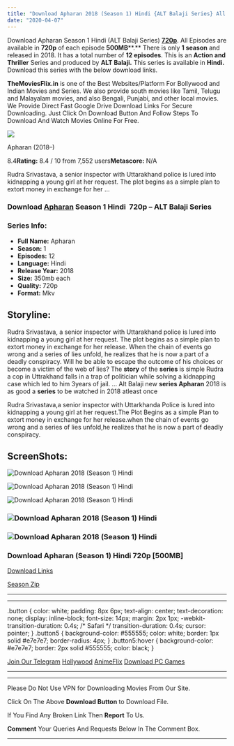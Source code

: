 ```yaml
---
title: "Download Apharan 2018 (Season 1) Hindi {ALT Balaji Series} All Episodes WeB-DL || 720p [350MB]"
date: "2020-04-07"
---
```


Download Apharan Season 1 Hindi (ALT Balaji Series) [**720p**](https://1moviesflix.com/720p-movies/). All Episodes are available in **720p** of each episode **500MB****.** There is only **1 season** and released in 2018. It has a total number of **12 episodes**. This is an **Action and Thriller** Series and produced by **ALT Balaji.** This series is available in **Hindi.** Download this series with the below download links.

**TheMoviesFlix.in** is one of the Best Websites/Platform For Bollywood and Indian Movies and Series. We also provide south movies like Tamil, Telugu and Malayalam movies, and also Bengali, Punjabi, and other local movies. We Provide Direct Fast Google Drive Download Links For Secure Downloading. Just Click On Download Button And Follow Steps To Download And Watch Movies Online For Free.

[![](https://m.media-amazon.com/images/M/MV5BODQzYjNjNTItZmU2NC00OGE1LTgwNWItZDcxMGE4MmRlMmM3XkEyXkFqcGdeQXVyODI2MzM0MTM@._V1_SX300.jpg)](https://www.imdb.com/title/tt8392006/ "Apharan")

Apharan (2018–)

8.4**Rating:** 8.4 / 10 from 7,552 users**Metascore:** N/A

Rudra Srivastava, a senior inspector with Uttarakhand police is lured into kidnapping a young girl at her request. The plot begins as a simple plan to extort money in exchange for her ...

### Download [Apharan](https://www.imdb.com/title/tt8392006/) Season 1 Hindi  720p – ALT Balaji Series 

### Series Info:

- **Full Name:** Apharan
- **Season:** 1
- **Episodes:** 12
- **Language:** Hindi
- **Release Year:** 2018
- **Size:** 350mb each
- **Quality:** 720p
- **Format:** Mkv

## Storyline:

Rudra Srivastava, a senior inspector with Uttarakhand police is lured into kidnapping a young girl at her request. The plot begins as a simple plan to extort money in exchange for her release. When the chain of events go wrong and a series of lies unfold, he realizes that he is now a part of a deadly conspiracy. Will he be able to escape the outcome of his choices or become a victim of the web of lies? The **story** of the **series** is simple Rudra a cop in Uttrakhand falls in a trap of politician while solving a kidnapping case which led to him 3years of jail. … Alt Balaji new **series Apharan** 2018 is as good a **series** to be watched in 2018 atleast once

Rudra Srivastava,a senior inspector with Uttarkhanda Police is lured into kidnapping a young girl at her request.The Plot Begins as a simple Plan to extort money in exchange for her release.when the chain of events go wrong and a series of lies unfold,he realizes that he is now a part of deadly conspiracy.

## ScreenShots:

![Download Apharan 2018 (Season 1) Hindi ](https://extraimage.net/images/2018/12/14/3849d67961f4692659f6cc1b382edd9f.png)

![Download Apharan 2018 (Season 1) Hindi ](https://extraimage.net/images/2018/12/14/20b7d612b24baca16db5a1fd0f797a79.png)

![Download Apharan 2018 (Season 1) Hindi ](https://extraimage.net/images/2018/12/14/5e0c390e222536754970ec1783ba3c47.png)

### ![Download Apharan 2018 (Season 1) Hindi ](https://extraimage.net/images/2018/12/14/dbb4ef3fd43e667210dc57205bd51c66.png)

### ![Download Apharan 2018 (Season 1) Hindi ](https://extraimage.net/images/2018/12/14/098ff84a66340f081425babcee795612.png)

### Download Apharan (Season 1) Hindi 720p \[500MB\]

[Download Links](https://1moviesflix.com?a270777880=bDNYRFh5bDMzRnE0MjAxQlV5SVRSQURrV2hQNHorckhqc0hyOGJpeUJuc3NzSXQ3L2w4TEx0NTJENVVPb3FMOExwM2swWHJVQmhrb2pYM3FXcTVZaVVmL3AvaXd3UUlLT1lLV0NtYWNTc1VGaXBFNmN6UFhXUXFxOUdJNUpJbkU=)

[Season Zip](https://1moviesflix.com?a270777880=bDNYRFh5bDMzRnE0MjAxQlV5SVRSQURrV2hQNHorckhqc0hyOGJpeUJuc3NzSXQ3L2w4TEx0NTJENVVPb3FMOExwM2swWHJVQmhrb2pYM3FXcTVZaVVmL3AvaXd3UUlLT1lLV0NtYWNTc1U4SkhNZEFDMnlvYjJrOVBWdU41Tkc=)

* * *

* * *

.button { color: white; padding: 8px 6px; text-align: center; text-decoration: none; display: inline-block; font-size: 14px; margin: 2px 1px; -webkit-transition-duration: 0.4s; /\* Safari \*/ transition-duration: 0.4s; cursor: pointer; } .button5 { background-color: #555555; color: white; border: 1px solid #e7e7e7; border-radius: 4px; } .button5:hover { background-color: #e7e7e7; border: 2px solid #555555; color: black; }

[Join Our Telegram](http://gdrivepro.xyz/join.php) [Hollywood](https://moviesverse.com/) [AnimeFlix](https://animeflix.in/) [Download PC Games](https://gamesflix.net/)  

* * *

* * *

  

Please Do Not Use VPN for Downloading Movies From Our Site.

Click On The Above **Download Button** to Download File.

If You Find Any Broken Link Then **Report** To Us.

**Comment** Your Queries And Requests Below In The Comment Box.

* * *
